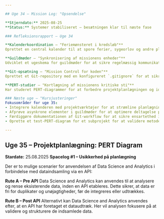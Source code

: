 ```yaml
---

## Uge 34 – Mission Log: "Opsendelse"

**Stjerndato:** 2025-08-25
**Status:** Systemer stabiliseret – besætningen klar til næste fase

### Refleksionsrapport – Uge 34

**Kalenderkoordination – "Feriemønsteret i kredsløb"**
Oprettet en central kalender til at spore ferier, sygeorlov og andre planlægningsvariable. Dette giver et klart overblik over teamets tilgængelighed og hjælper med at undgå konflikter i tidsplanen. Næste skridt er at integrere kalenderen med projektstyringsværktøjer for at automatisere opdateringer og reducere risikoen for oversete fravær.

**Guildmøder – "Synkronisering af missionens enheder"**
Udviklet et ugeskema for guildmøder for at sikre regelmæssig kommunikation og videnudveksling på tværs af teams. Udfordringen ligger i at koordinere tidszoner og sikre, at alle stemmer er hørt. Overvejer at introducere asynkrone elementer for at imødekomme globale teams.

**Git-opsætning – "Mission Control for koden"**
Oprettet et Git-repository med en konfigureret `.gitignore` for at sikre, at kun relevante filer bliver tracket. Dette er første skridt mod en mere struktureret og sikker kodehåndtering. Næste prioritet er at etablere klare retningslinjer for commits og branches for at opretholde orden i koden.

**PERT-studier – "Kortlægning af missionens kritiske sti"**
Har studeret PERT-diagrammer for at forbedre projektplanlægningen og identificere afhængigheder og tidsestimater. Dette værktøj vil blive afprøvet på et mindre subprojekt for at evaluere dets effektivitet, inden det implementeres i større skala.

### Næste uge – "Kursjusteringer"
Fokusområder for uge 35:
- Integrere kalenderen med projektværktøjer for at strømline planlægningen.
- Afprøve asynkrone elementer i guildmøder for at optimere deltagelse på tværs af tidszoner.
- Færdiggøre dokumentationen af Git-workflow for at sikre ensartethed i teamet.
- Oprette et test-PERT-diagram for et subprojekt for at validere metoden.

---
```


## Uge 35 – Projektplanlægning: PERT Diagram

**Stardate:** 25.08.2025
**Spacelog #1 – Usikkerhed på planlægning**

Der er to mulige scenarier for anvendelsen af Data Science and Analytics i forbindelse med dataindsamling via en API:

**Rute A – Pre API**
Data Science and Analytics kan anvendes til at analysere og rense eksisterende data, inden en API etableres. Dette sikrer, at data er fri for duplikater og unøjagtigheder, før de integreres eller udtrækkes.

**Rute B – Post API**
Alternativt kan Data Science and Analytics anvendes efter, at en API har foretaget et dataudtræk. Her vil analysen fokusere på at validere og strukturere de indsamlede data.
